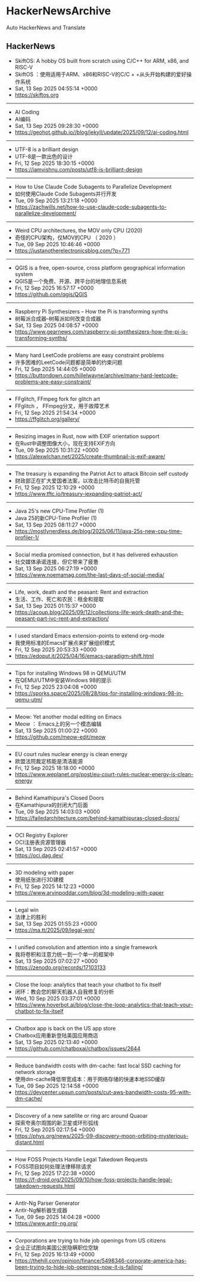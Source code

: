 # HackerNewsArchive
Auto HackerNews and Translate

## HackerNews
* SkiftOS: A hobby OS built from scratch using C/C++ for ARM, x86, and RISC-V
* SkiftOS ：使用适用于ARM、x86和RISC-V的C/C + +从头开始构建的爱好操作系统
* Sat, 13 Sep 2025 04:55:14 +0000
* https://skiftos.org
----
* AI Coding
* AI编码
* Sat, 13 Sep 2025 09:28:30 +0000
* https://geohot.github.io//blog/jekyll/update/2025/09/12/ai-coding.html
----
* UTF-8 is a brilliant design
* UTF-8是一款出色的设计
* Fri, 12 Sep 2025 18:30:15 +0000
* https://iamvishnu.com/posts/utf8-is-brilliant-design
----
* How to Use Claude Code Subagents to Parallelize Development
* 如何使用Claude Code Subagents并行开发
* Tue, 09 Sep 2025 13:21:18 +0000
* https://zachwills.net/how-to-use-claude-code-subagents-to-parallelize-development/
----
* Weird CPU architectures, the MOV only CPU (2020)
* 奇怪的CPU架构，仅MOV的CPU （ 2020 ）
* Tue, 09 Sep 2025 10:46:46 +0000
* https://justanotherelectronicsblog.com/?p=771
----
* QGIS is a free, open-source, cross platform geographical information system
* QGIS是一个免费、开源、跨平台的地理信息系统
* Fri, 12 Sep 2025 16:57:17 +0000
* https://github.com/qgis/QGIS
----
* Raspberry Pi Synthesizers – How the Pi is transforming synths
* 树莓派合成器–树莓派如何改变合成器
* Sat, 13 Sep 2025 04:08:57 +0000
* https://www.gearnews.com/raspberry-pi-synthesizers-how-the-pi-is-transforming-synths/
----
* Many hard LeetCode problems are easy constraint problems
* 许多困难的LeetCode问题都是简单的约束问题
* Fri, 12 Sep 2025 14:44:05 +0000
* https://buttondown.com/hillelwayne/archive/many-hard-leetcode-problems-are-easy-constraint/
----
* FFglitch, FFmpeg fork for glitch art
* FFglitch ， FFmpeg分叉，用于故障艺术
* Fri, 12 Sep 2025 21:54:34 +0000
* https://ffglitch.org/gallery/
----
* Resizing images in Rust, now with EXIF orientation support
* 在Rust中调整图像大小，现在支持EXIF方向
* Tue, 09 Sep 2025 10:31:22 +0000
* https://alexwlchan.net/2025/create-thumbnail-is-exif-aware/
----
* The treasury is expanding the Patriot Act to attack Bitcoin self custody
* 财政部正在扩大爱国者法案，以攻击比特币的自我托管
* Fri, 12 Sep 2025 12:10:29 +0000
* https://www.tftc.io/treasury-iexpanding-patriot-act/
----
* Java 25's new CPU-Time Profiler (1)
* Java 25的新CPU-Time Profiler (1)
* Sat, 13 Sep 2025 08:11:27 +0000
* https://mostlynerdless.de/blog/2025/06/11/java-25s-new-cpu-time-profiler-1/
----
* Social media promised connection, but it has delivered exhaustion
* 社交媒体承诺连接，但它带来了疲惫
* Sat, 13 Sep 2025 06:27:19 +0000
* https://www.noemamag.com/the-last-days-of-social-media/
----
* Life, work, death and the peasant: Rent and extraction
* 生活、工作、死亡和农民：租金和提取
* Sat, 13 Sep 2025 01:15:37 +0000
* https://acoup.blog/2025/09/12/collections-life-work-death-and-the-peasant-part-ivc-rent-and-extraction/
----
* I used standard Emacs extension-points to extend org-mode
* 我使用标准的Emacs扩展点来扩展组织模式
* Fri, 12 Sep 2025 20:53:33 +0000
* https://edoput.it/2025/04/16/emacs-paradigm-shift.html
----
* Tips for installing Windows 98 in QEMU/UTM
* 在QEMU/UTM中安装Windows 98的提示
* Fri, 12 Sep 2025 23:04:08 +0000
* https://sporks.space/2025/08/28/tips-for-installing-windows-98-in-qemu-utm/
----
* Meow: Yet another modal editing on Emacs
* Meow ： Emacs上的另一个模态编辑
* Sat, 13 Sep 2025 01:00:22 +0000
* https://github.com/meow-edit/meow
----
* EU court rules nuclear energy is clean energy
* 欧盟法院裁定核能是清洁能源
* Fri, 12 Sep 2025 18:18:00 +0000
* https://www.weplanet.org/post/eu-court-rules-nuclear-energy-is-clean-energy
----
* Behind Kamathipura's Closed Doors
* 在Kamathipura的封闭大门后面
* Tue, 09 Sep 2025 14:03:03 +0000
* https://failedarchitecture.com/behind-kamathipuras-closed-doors/
----
* OCI Registry Explorer
* OCI注册表资源管理器
* Sat, 13 Sep 2025 02:41:57 +0000
* https://oci.dag.dev/
----
* 3D modeling with paper
* 使用纸张进行3D建模
* Fri, 12 Sep 2025 14:12:23 +0000
* https://www.arvinpoddar.com/blog/3d-modeling-with-paper
----
* Legal win
* 法律上的胜利
* Sat, 13 Sep 2025 01:55:23 +0000
* https://ma.tt/2025/09/legal-win/
----
* I unified convolution and attention into a single framework
* 我将卷积和注意力统一到一个单一的框架中
* Sat, 13 Sep 2025 07:02:27 +0000
* https://zenodo.org/records/17103133
----
* Close the loop: analytics that teach your chatbot to fix itself
* 闭环：教会您的聊天机器人自我修复的分析
* Wed, 10 Sep 2025 03:37:01 +0000
* https://www.hoverbot.ai/blog/close-the-loop-analytics-that-teach-your-chatbot-to-fix-itself
----
* Chatbox app is back on the US app store
* Chatbox应用重新登陆美国应用商店
* Sat, 13 Sep 2025 02:13:40 +0000
* https://github.com/chatboxai/chatbox/issues/2644
----
* Reduce bandwidth costs with dm-cache: fast local SSD caching for network storage
* 使用dm-cache降低带宽成本：用于网络存储的快速本地SSD缓存
* Tue, 09 Sep 2025 12:14:58 +0000
* https://devcenter.upsun.com/posts/cut-aws-bandwidth-costs-95-with-dm-cache/
----
* Discovery of a new satellite or ring arc around Quaoar
* 探索夸奥尔周围的新卫星或环形弧线
* Fri, 12 Sep 2025 02:17:54 +0000
* https://phys.org/news/2025-09-discovery-moon-orbiting-mysterious-distant.html
----
* How FOSS Projects Handle Legal Takedown Requests
* FOSS项目如何处理法律移除请求
* Fri, 12 Sep 2025 17:22:38 +0000
* https://f-droid.org/2025/09/10/how-foss-projects-handle-legal-takedown-requests.html
----
* Antlr-Ng Parser Generator
* Antlr-Ng解析器生成器
* Tue, 09 Sep 2025 14:04:28 +0000
* https://www.antlr-ng.org/
----
* Corporations are trying to hide job openings from US citizens
* 企业正试图向美国公民隐瞒职位空缺
* Fri, 12 Sep 2025 16:13:49 +0000
* https://thehill.com/opinion/finance/5498346-corporate-america-has-been-trying-to-hide-job-openings-now-it-is-failing/
----

